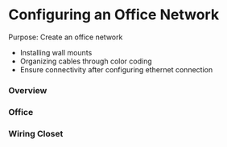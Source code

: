 # Configuring an Office Network
Purpose: Create an office network <br>
  *  Installing wall mounts <br>
  *  Organizing cables through color coding <br>
  *  Ensure connectivity after configuring ethernet connection <br>
    
### Overview

### Office

### Wiring Closet
